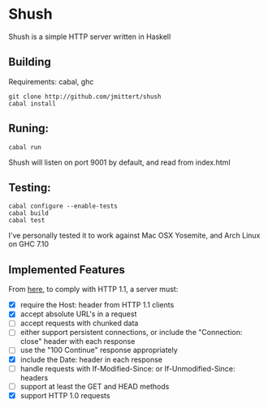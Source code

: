 # Shush

Shush is a simple HTTP server written in Haskell

## Building
Requirements: cabal, ghc
```
git clone http://github.com/jmittert/shush
cabal install
```

## Runing:
```
cabal run
```
Shush will listen on port 9001 by default, and read from index.html

## Testing:
```
cabal configure --enable-tests
cabal build
cabal test
```

I've personally tested it to work against Mac OSX Yosemite, and Arch Linux on GHC 7.10

## Implemented Features

From [here](https://www.jmarshall.com/easy/http/#http1.1s2), to comply with HTTP 1.1, a server must:
 - [x] require the Host: header from HTTP 1.1 clients
 - [x] accept absolute URL's in a request
 - [ ] accept requests with chunked data
 - [ ] either support persistent connections, or include the "Connection: close" header with each response
 - [ ] use the "100 Continue" response appropriately
 - [x] include the Date: header in each response
 - [ ] handle requests with If-Modified-Since: or If-Unmodified-Since: headers
 - [ ] support at least the GET and HEAD methods
 - [x] support HTTP 1.0 requests
